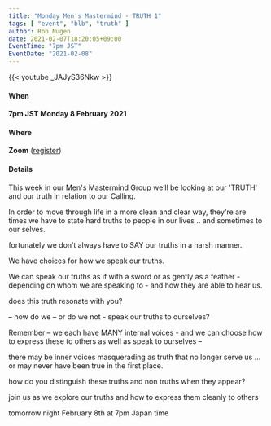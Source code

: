 ```yaml
---
title: "Monday Men's Mastermind - TRUTH 1"
tags: [ "event", "blb", "truth" ]
author: Rob Nugen
date: 2021-02-07T18:20:05+09:00
EventTime: "7pm JST"
EventDate: "2021-02-08"
---
```


{{< youtube _JAJyS36Nkw >}}

#### When

**7pm JST Monday  8 February 2021**

#### Where

**Zoom** ([register](https://www.robnugen.com/bold-life-brotherhood/))

#### Details

This week in our Men's Mastermind Group we’ll be looking at our
'TRUTH' and our truth in relation to our Calling.

In order to move through life in a more clean and clear way, they're
are times we have to state hard truths to people in our lives .. and
sometimes to our selves.

fortunately we don’t always have to SAY our truths in a harsh manner.

We have choices for how we speak our truths.

We can speak our truths as if with a sword or as gently as a feather -
depending on whom we are speaking to - and how they are able to hear
us.

does this truth resonate with you?

– how do we – or do we not - speak our truths to ourselves?

Remember – we each have MANY internal voices - and we can choose how
to express these to others as well as speak to ourselves –

there may be inner voices masquerading as truth that no longer serve
us ... or may never have been true in the first place.

how do you distinguish these truths and non truths when they appear?


join us as we explore our truths and how to express them cleanly to others

tomorrow night February 8th at 7pm Japan time

